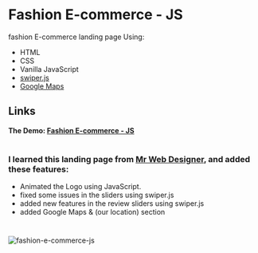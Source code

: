 # Fashion E-commerce - JS
fashion E-commerce landing page Using: 
- HTML 
- CSS 
- Vanilla JavaScript
- [swiper.js](https://swiperjs.com/)
- [Google Maps](https://www.google.com/maps)
## Links
**The Demo: [Fashion E-commerce - JS](https://adam-books.github.io/fashion_e_commerce_js/)**

#
### I learned this landing page from [Mr Web Designer](https://www.youtube.com/watch?v=ADKfxGXi_R4&list=PLSJxovi1IyDFf36uSXsfQTmTVVFjAEkuo&index=65&t=36s), and added these features:

- Animated the Logo using JavaScript.
- fixed some issues in the sliders using swiper.js
- added new features in the review sliders using swiper.js
- added Google Maps & (our location) section

#



![fashion-e-commerce-js](https://user-images.githubusercontent.com/66003360/136844894-8469587f-67a2-4480-b560-45dd0c93dd25.jpeg)


